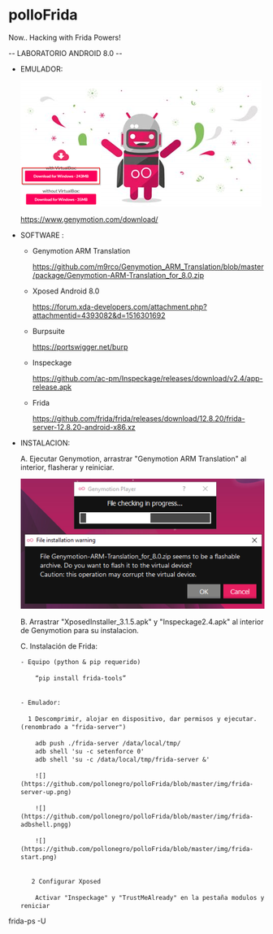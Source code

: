 # polloFrida
Now.. Hacking with Frida Powers!



-- LABORATORIO ANDROID 8.0 --



- EMULADOR: 

    ![](https://github.com/pollonegro/polloFrida/blob/master/img/genylogo.png)

    https://www.genymotion.com/download/



- SOFTWARE :

  - Genymotion ARM Translation 
  
    https://github.com/m9rco/Genymotion_ARM_Translation/blob/master/package/Genymotion-ARM-Translation_for_8.0.zip


  - Xposed Android 8.0
  
    https://forum.xda-developers.com/attachment.php?attachmentid=4393082&d=1516301692


  - Burpsuite
  
    https://portswigger.net/burp
  
  
  - Inspeckage 
  
    https://github.com/ac-pm/Inspeckage/releases/download/v2.4/app-release.apk
  
  
  - Frida 
  
    https://github.com/frida/frida/releases/download/12.8.20/frida-server-12.8.20-android-x86.xz
    
    


- INSTALACION:

   A. Ejecutar Genymotion, arrastrar "Genymotion ARM Translation" al interior, flasherar y reiniciar.
    
    ![](https://github.com/pollonegro/polloFrida/blob/master/img/armgeny.png)
    
    
   B. Arrastrar "XposedInstaller_3.1.5.apk" y "Inspeckage2.4.apk" al interior de Genymotion para su instalacion.
      
    
   C. Instalación de Frida: 
   
      - Equipo (python & pip requerido)
      
          “pip install frida-tools”


      - Emulador:
    
        1 Descomprimir, alojar en dispositivo, dar permisos y ejecutar. (renombrado a "frida-server")
        
          adb push ./frida-server /data/local/tmp/
          adb shell 'su -c setenforce 0' 
          adb shell 'su -c /data/local/tmp/frida-server &' 

          ![](https://github.com/pollonegro/polloFrida/blob/master/img/frida-server-up.png)

          ![](https://github.com/pollonegro/polloFrida/blob/master/img/frida-adbshell.pngg)

          ![](https://github.com/pollonegro/polloFrida/blob/master/img/frida-start.png)
          
          
         2 Configurar Xposed 
          
          Activar "Inspeckage" y "TrustMeAlready" en la pestaña modulos y reniciar

  



frida-ps -U 
 
